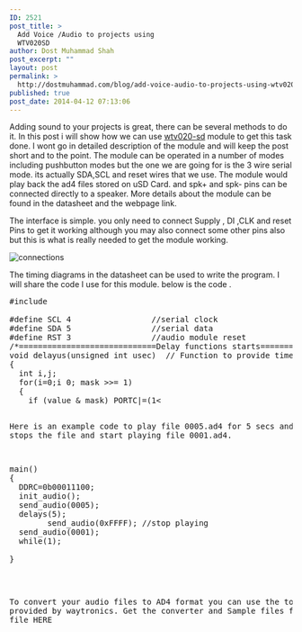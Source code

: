 ```yaml
---
ID: 2521
post_title: >
  Add Voice /Audio to projects using
  WTV020SD
author: Dost Muhammad Shah
post_excerpt: ""
layout: post
permalink: >
  http://dostmuhammad.com/blog/add-voice-audio-to-projects-using-wtv020sd/
published: true
post_date: 2014-04-12 07:13:06
---
```

Adding sound to your projects is great, there can be several methods to do it. In this post i will show how we can use <a href="http://www.waytronic.com/voicemodule_show.asp?/12.html">wtv020-sd</a> module to get this task done. I wont go in detailed description of the module and will keep the post short and to the point. The module can be operated in a number of modes including pushbutton modes but the one we are going for is the 3 wire serial mode. its actually SDA,SCL and reset wires that we use. The module would play back the ad4 files stored on uSD Card. and spk+ and spk- pins can be connected directly to a speaker. More details about the module can be found in the datasheet and the webpage link.

The interface is simple. you only need to connect Supply , DI ,CLK and reset Pins to get it working although you may also connect some other pins also but this is what is really needed to get the module working.

<img src="http://dostmuhammad.com/wp-content/uploads/1.jpg" alt="connections" /><!--more-->


The timing diagrams in the datasheet can be used to write the program. I will share the code I use for this module.
below is the code .
<pre>#include <avr /io.h>

#define SCL 4                 //serial clock
#define SDA 5                 //serial data
#define RST 3                 //audio module reset
/*=============================Delay functions starts==========================*/
void delayus(unsigned int usec)  // Function to provide time delay in us.
{
  int i,j;
  for(i=0;i<usec ;i++)
  for(j=0;j&lt;2;j++);
}
void delayms(unsigned int msec)  // Function to provide time delay in msec.
{
  int i,j ;
  for(i=0;i<msec;i++)
  for(j=0;j&lt;2125;j++);
}

void delays(unsigned int sec)  // Function to provide time delay in sec.
{
  int i;
  for(i=0;i<msec;i++)
  delayms(1000);
}
/*=============================Delay functions Ends===========================*/
void send_audio(unsigned int value)
{
  unsigned int mask;
  PORTC|=(1<<scl);//=1;   delayms(2);   for (mask = 0x8000; mask > 0; mask >>= 1)
  {
    if (value & mask) PORTC|=(1< <sda);
    else              PORTC&=~(1<<sda);
    PORTC&=~(1<<scl);
    delayus(200);
    PORTC|=(1<<scl);
    delayus(200);
  }
  delayms(2);   //stop bit indication
}
void init_audio()
{
  PORTC|=(1<<scl);
  PORTC&=~(1<<sda);
  //Reseting the module
  PORTC|=(1<<rst);
  delayms(100);
  PORTC&=~(1<<rst);
  delayms(10);
  PORTC|=(1<<rst);
  delayms(300);

  send_audio(0xfff7);         // to set to maximum sound
}
</pre>
Here is an example code to play file 0005.ad4 for 5 secs and then stops the file and start playing file 0001.ad4.


<pre>main()
{
  DDRC=0b00011100;
  init_audio();
  send_audio(0005);
  delays(5);
        send_audio(0xFFFF); //stop playing
  send_audio(0001);
  while(1);

}</pre>
To convert your audio files to AD4 format you can use the tool provided by waytronics. Get the converter and Sample files from the zip file HERE</usec></avr></pre>